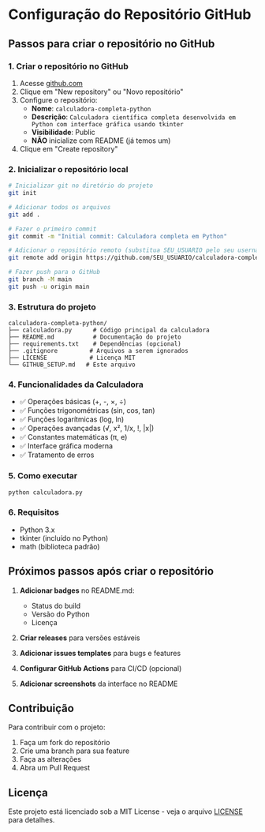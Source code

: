 # Configuração do Repositório GitHub

## Passos para criar o repositório no GitHub

### 1. Criar o repositório no GitHub
1. Acesse [github.com](https://github.com)
2. Clique em "New repository" ou "Novo repositório"
3. Configure o repositório:
   - **Nome**: `calculadora-completa-python`
   - **Descrição**: `Calculadora científica completa desenvolvida em Python com interface gráfica usando tkinter`
   - **Visibilidade**: Public
   - **NÃO** inicialize com README (já temos um)
4. Clique em "Create repository"

### 2. Inicializar o repositório local
```bash
# Inicializar git no diretório do projeto
git init

# Adicionar todos os arquivos
git add .

# Fazer o primeiro commit
git commit -m "Initial commit: Calculadora completa em Python"

# Adicionar o repositório remoto (substitua SEU_USUARIO pelo seu username do GitHub)
git remote add origin https://github.com/SEU_USUARIO/calculadora-completa-python.git

# Fazer push para o GitHub
git branch -M main
git push -u origin main
```

### 3. Estrutura do projeto
```
calculadora-completa-python/
├── calculadora.py      # Código principal da calculadora
├── README.md           # Documentação do projeto
├── requirements.txt    # Dependências (opcional)
├── .gitignore         # Arquivos a serem ignorados
├── LICENSE            # Licença MIT
└── GITHUB_SETUP.md   # Este arquivo
```

### 4. Funcionalidades da Calculadora
- ✅ Operações básicas (+, -, ×, ÷)
- ✅ Funções trigonométricas (sin, cos, tan)
- ✅ Funções logarítmicas (log, ln)
- ✅ Operações avançadas (√, x², 1/x, !, |x|)
- ✅ Constantes matemáticas (π, e)
- ✅ Interface gráfica moderna
- ✅ Tratamento de erros

### 5. Como executar
```bash
python calculadora.py
```

### 6. Requisitos
- Python 3.x
- tkinter (incluído no Python)
- math (biblioteca padrão)

## Próximos passos após criar o repositório

1. **Adicionar badges** no README.md:
   - Status do build
   - Versão do Python
   - Licença

2. **Criar releases** para versões estáveis

3. **Adicionar issues templates** para bugs e features

4. **Configurar GitHub Actions** para CI/CD (opcional)

5. **Adicionar screenshots** da interface no README

## Contribuição

Para contribuir com o projeto:
1. Faça um fork do repositório
2. Crie uma branch para sua feature
3. Faça as alterações
4. Abra um Pull Request

## Licença

Este projeto está licenciado sob a MIT License - veja o arquivo [LICENSE](LICENSE) para detalhes. 